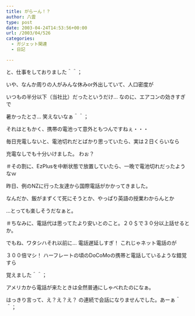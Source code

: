```yaml
---
title: がらーん！？
author: 八雲
type: post
date: 2003-04-24T14:53:56+00:00
url: /2003/04/526
categories:
  - ガジェット関連
  - 日記

---
```

と、仕事をしておりました＾＾；
  
いや、なんか周りの人がみんな休みor外出していて、人口密度が
  
いつもの半分以下（当社比）だったというだけ… なのに、エアコンの効きすぎで
  
暑かったとさ… 笑えないなぁ＾＾；

それはともかく、携帯の電池って意外ともつんですねぇ・・・
  
毎日充電しないと、電池切れだとばかり思っていたら、実は２日くらいなら
  
充電なしでも十分いけました。 わぉ？
  
＃その割に、EzPlusを中断状態で放置していたら、一晩で電池切れだったようなｗ

昨日、例のNZに行った友達から国際電話がかかってきました。
  
なんだか、飯がまずくて死にそうとか、やっぱり英語の授業わからんとか
  
…とっても楽しそうだなぁと。
  
＃ちなみに、電話代は思ってたより安いとのこと。２０＄で３０分以上話せるとか。
  
でもね、ワタシハそれ以前に… 電話遅延しすぎ！ これじゃネット電話のが
  
３００倍マシ！ ハーフレートの頃のDoCoMoの携帯と電話しているような錯覚すら
  
覚えました＾＾；
  
アメリカから電話が来たときは全然普通にしゃべれたのになぁ。
  
はっきり言って、え？え？え？ の連続で会話になりませんでした。あーぁ＾＾；